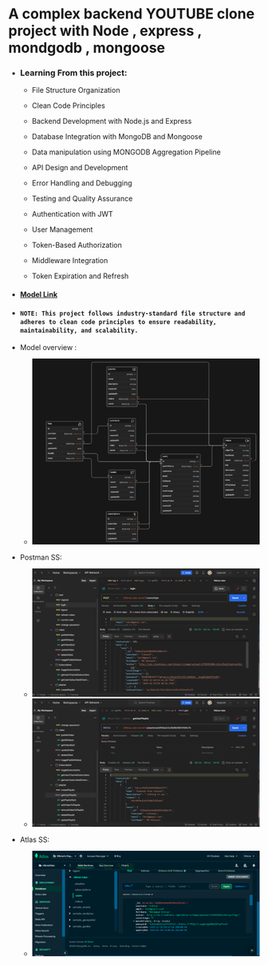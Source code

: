 # A complex backend YOUTUBE clone project with Node , express , mondgodb , mongoose 

- ### Learning From this project:

    - File Structure Organization

    - Clean Code Principles
    - Backend Development with Node.js and Express
    - Database Integration with MongoDB and Mongoose
    - Data manipulation using MONGODB Aggregation Pipeline
    - API Design and Development
    - Error Handling and Debugging
    - Testing and Quality Assurance
    - Authentication with JWT
    - User Management
    - Token-Based Authorization
    - Middleware Integration
    - Token Expiration and Refresh
    

- #### [Model Link](https://app.eraser.io/workspace/Hn8XdIqulrDBKUoxh4uX?origin=share)

- #### `NOTE: This project follows industry-standard file structure and adheres to clean code principles to ensure readability, maintainability, and scalability. `
- Model overview :

    - <img src="Capture2.PNG">
- Postman SS:
    - <img src="postman1.png">
    - <img src="postman2.png">
- Atlas SS:
    - <img src="atlas.PNG">


